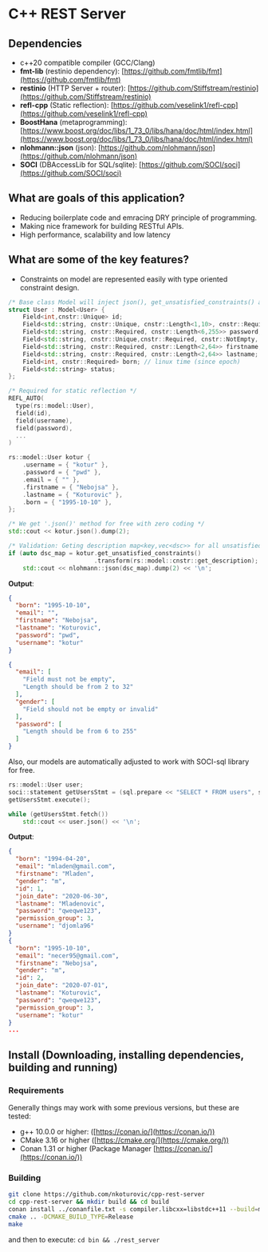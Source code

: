 # C++ REST Server 

## Dependencies

- c++20 compatible compiler (GCC/Clang)
- **fmt-lib** (restinio dependency): [https://github.com/fmtlib/fmt](https://github.com/fmtlib/fmt)
- **restinio** (HTTP Server + router): [https://github.com/Stiffstream/restinio](https://github.com/Stiffstream/restinio)
- **refl-cpp** (Static reflection): [https://github.com/veselink1/refl-cpp](https://github.com/veselink1/refl-cpp)
- **BoostHana** (metaprogramming): [https://www.boost.org/doc/libs/1_73_0/libs/hana/doc/html/index.html](https://www.boost.org/doc/libs/1_73_0/libs/hana/doc/html/index.html)
- **nlohmann::json** (json): [https://github.com/nlohmann/json](https://github.com/nlohmann/json)
- **SOCI** (DBAccessLib for SQL/sqlite): [https://github.com/SOCI/soci](https://github.com/SOCI/soci)

## What are goals of this application?

- Reducing boilerplate code and emracing DRY principle of programming.
- Making nice framework for building RESTful APIs.
- High performance, scalability and low latency

## What are some of the key features?

- Constraints on model are represented easily with type oriented constraint design.

```c++
/* Base class Model will inject json(), get_unsatisfied_constraints() and more similar methods */
struct User : Model<User> {
    Field<int,cnstr::Unique> id;
    Field<std::string, cnstr::Unique, cnstr::Length<1,10>, cnstr::Required> username;
    Field<std::string, cnstr::Required, cnstr::Length<6,255>> password;
    Field<std::string, cnstr::Unique,cnstr::Required, cnstr::NotEmpty, cnstr::Length<2,32>> email;
    Field<std::string, cnstr::Required, cnstr::Length<2,64>> firstname;
    Field<std::string, cnstr::Required, cnstr::Length<2,64>> lastname;
    Field<int, cnstr::Required> born; // linux time (since epoch)
    Field<std::string> status;
};

/* Required for static reflection */
REFL_AUTO(
  type(rs::model::User),
  field(id),
  field(username),
  field(password),
  ...
)
```

```c++
rs::model::User kotur {
    .username = { "kotur" },
    .password = { "pwd" },
    .email = { "" },
    .firstname = { "Nebojsa" },
    .lastname = { "Koturovic" },
    .born = { "1995-10-10" },
};

/* We get '.json()' method for free with zero coding */
std::cout << kotur.json().dump(2);

/* Validation: Geting description map<key,vec<dsc>> for all unsatisfied constraints */
if (auto dsc_map = kotur.get_unsatisfied_constraints()
                        .transform(rs::model::cnstr::get_description); !dsc_map.empty())
    std::cout << nlohmann::json(dsc_map).dump(2) << '\n';
```

**Output**:

```json
{
  "born": "1995-10-10",
  "email": "",
  "firstname": "Nebojsa",
  "lastname": "Koturovic",
  "password": "pwd",
  "username": "kotur"
}

{
  "email": [
    "Field must not be empty",
    "Length should be from 2 to 32"
  ],
  "gender": [
    "Field should not be empty or invalid"
  ],
  "password": [
    "Length should be from 6 to 255"
  ]
}
```

Also, our models are automatically adjusted to work with SOCI-sql library for free.

```c++
rs::model::User user;
soci::statement getUsersStmt = (sql.prepare << "SELECT * FROM users", soci::into(user));
getUsersStmt.execute();

while (getUsersStmt.fetch())
    std::cout << user.json() << '\n';
```

**Output**:

```json
{
  "born": "1994-04-20",
  "email": "mladen@gmail.com",
  "firstname": "Mladen",
  "gender": "m",
  "id": 1,
  "join_date": "2020-06-30",
  "lastname": "Mladenovic",
  "password": "qweqwe123",
  "permission_group": 3,
  "username": "djomla96"
}
{
  "born": "1995-10-10",
  "email": "necer95@gmail.com",
  "firstname": "Nebojsa",
  "gender": "m",
  "id": 2,
  "join_date": "2020-07-01",
  "lastname": "Koturovic",
  "password": "qweqwe123",
  "permission_group": 3,
  "username": "kotur"
}
...
```

## Install (Downloading, installing dependencies, building and running)

### Requirements

Generally things may work with some previous versions, but these are tested:

- g++ 10.0.0 or higher: ([https://conan.io/](https://conan.io/))
- CMake 3.16 or higher ([https://cmake.org/](https://cmake.org/))
- Conan 1.31 or higher (Package Manager [https://conan.io/](https://conan.io/))

### Building

```bash
git clone https://github.com/nkoturovic/cpp-rest-server
cd cpp-rest-server && mkdir build && cd build
conan install ../conanfile.txt -s compiler.libcxx=libstdc++11 --build=missing
cmake .. -DCMAKE_BUILD_TYPE=Release 
make
```

and then to execute: `cd bin && ./rest_server`
